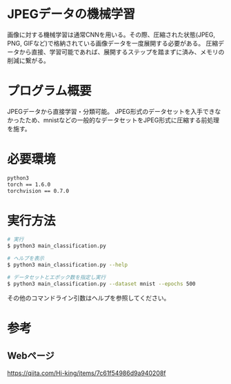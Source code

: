 # JPEGデータの機械学習

画像に対する機械学習は通常CNNを用いる。その際、圧縮された状態(JPEG, PNG, GIFなど)で格納されている画像データを一度展開する必要がある。
圧縮データから直接、学習可能であれば、展開するステップを踏まずに済み、メモリの削減に繋がる。

# プログラム概要

JPEGデータから直接学習・分類可能。
JPEG形式のデータセットを入手できなかったため、mnistなどの一般的なデータセットをJPEG形式に圧縮する前処理を施す。

# 必要環境

```bash
python3
torch == 1.6.0
torchvision == 0.7.0
```

# 実行方法

```bash
# 実行
$ python3 main_classification.py

# ヘルプを表示
$ python3 main_classification.py --help

# データセットとエポック数を指定し実行
$ python3 main_classification.py --dataset mnist --epochs 500
```

その他のコマンドライン引数はヘルプを参照してください。

# 参考
## Webページ

https://qiita.com/Hi-king/items/7c61f54986d9a940208f
